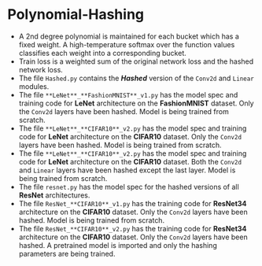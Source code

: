 # Polynomial-Hashing

- A 2nd degree polynomial is maintained for each bucket which has a fixed weight. A high-temperature softmax over the function values classifies each weight into a corresponding bucket.
- Train loss is a weighted sum of the original network loss and the hashed network loss.
- The file `Hashed.py` contains the **_Hashed_** version of the `Conv2d` and `Linear` modules.
- The file `**LeNet**_**FashionMNIST**_v1.py` has the model spec and training code for **LeNet** architecture on the **FashionMNIST** dataset. Only the `Conv2d` layers have been hashed. Model is being trained from scratch.
- The file `**LeNet**_**CIFAR10**_v2.py` has the model spec and training code for **LeNet** architecture on the **CIFAR10** dataset. Only the `Conv2d` layers have been hashed. Model is being trained from scratch.
- The file `**LeNet**_**CIFAR10**_v2.py` has the model spec and training code for **LeNet** architecture on the **CIFAR10** dataset. Both the `Conv2d` and `Linear` layers have been hashed except the last layer. Model is being trained from scratch.
- The file `resnet.py` has the model spec for the hashed versions of all **ResNet** architectures. 
- The file `ResNet_**CIFAR10**_v1.py` has the training code for **ResNet34** architecture on the **CIFAR10** dataset. Only the `Conv2d` layers have been hashed. Model is being trained from scratch.
- The file `ResNet_**CIFAR10**_v2.py` has the training code for **ResNet34** architecture on the **CIFAR10** dataset. Only the `Conv2d` layers have been hashed. A pretrained model is imported and only the hashing parameters are being trained.

